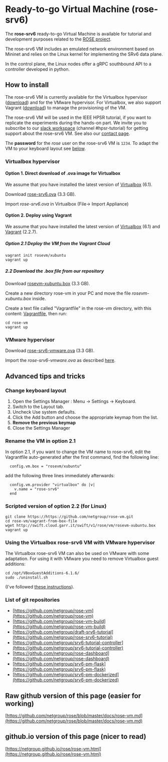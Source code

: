 # Ready-to-go Virtual Machine (rose-srv6)

The **rose-srv6** ready-to-go Virtual Machine is available for tutorial and development purposes
related to the [ROSE project](https://netgroup.github.io/rose/).

The rose-srv6 VM includes an emulated network environment based on Mininet and 
relies on the Linux kernel for implementing the SRv6 data plane.

In the control plane, the Linux nodes offer a gRPC southbound API to a controller
developed in python.

## How to install

The rose-srv6 VM is currently available for the Virtualbox hypervisor ([download](https://www.virtualbox.org/wiki/Downloads)) and for the VMware hypervisor.
For Virtualbox, we also support Vagrant ([download](https://www.vagrantup.com/downloads.html)) to manage the provisioning of the VM.

The rose-srv6 VM will be used in the IEEE HPSR tutorial, if you want to replicate the experiments during the hands-on part.
We invite you to subscribe to our [slack workspace](http://rose-slack.netgroup.uniroma2.it:3000/) (channel #hpsr-tutorial)
for getting support about the rose-srv6 VM. See also our [contact page](https://netgroup.github.io/rose/rose-contacts.html).

The **password** for the *rose* user on the rose-srv6 VM is `1234`. To adapt the VM
to your keyboard layout see [below](#change-keyboard-layout).

### Virtualbox hypervisor 

#### Option 1. Direct download of .ova image for Virtualbox

We assume that you have installed the latest version of [Virtualbox](https://www.virtualbox.org/wiki/Downloads) (6.1). 

Download [rose-srv6.ova](http://swift.cloud.garr.it/swift/v1/rose/vm/rose-srv6.ova) (3.3 GB).

Import *rose-srv6.ova* in Virtualbox (File-> Import Appliance)

#### Option 2. Deploy using Vagrant

We assume that you have installed the latest version of [Virtualbox](https://www.virtualbox.org/wiki/Downloads) (6.1) and [Vagrant](https://www.vagrantup.com/downloads.html) (2.2.7).

##### Option 2.1 Deploy the VM from the Vagrant Cloud

```
vagrant init rosevm/xubuntu
vagrant up
```

##### 2.2 Download the .box file from our repository

Download [rosevm-xubuntu.box](http://swift.cloud.garr.it/swift/v1/rose/vm/rosevm-xubuntu.box) (3.3 GB).

Create a new directory rose-vm in your PC and move the file *rosevm-xubuntu.box* inside. 

Create a text file called "Vagrantfile" in the rose-vm directory, with this content:
[Vagrantfile](https://github.com/netgroup/rose-vm/raw/master/vagrant-from-box-file/Vagrantfile), then run:

```
cd rose-vm
vagrant up
```

### VMware hypervisor 

Download [rose-srv6-vmware.ova](http://swift.cloud.garr.it/swift/v1/rose/vm/rose-srv6-vmware.ova) (3.3 GB).

Import the *rose-srv6-vmware.ova* as described [here](https://pubs.vmware.com/fusion-5/index.jsp?topic=%2Fcom.vmware.fusion.help.doc%2FGUID-275EF202-CF74-43BF-A9E9-351488E16030.html).

## Advanced tips and tricks

### Change keyboard layout

1. Open the Settings Manager : Menu -> Settings -> Keyboard.
1. Switch to the Layout tab.
1. Uncheck Use system defaults.
1. Click the Add button and choose the appropriate keymap from the list.
1. **Remove the previous keymap**
1. Close the Settings Manager

### Rename the VM in option 2.1

In option 2.1, if you want to change the VM name to rose-srv6, edit the Vagrantfile auto-generated
after the first command, find the following line:

```
  config.vm.box = "rosevm/xubuntu"
```
add the following three lines immediately afterwards:

```
  config.vm.provider "virtualbox" do |v|
    v.name = "rose-srv6"
  end
```

### Scripted version of option 2.2 (for Linux)

```
git clone https://https://github.com/netgroup/rose-vm.git
cd rose-vm/vagrant-from-box-file
wget http://swift.cloud.garr.it/swift/v1/rose/vm/rosevm-xubuntu.box
vagrant up
```

### Using the Virtualbox rose-srv6 VM with VMware hypervisor

The Virtualbox rose-srv6 VM can also be used on VMware with some adaptation.
For using it with VMware you need to remove Virtualbox guest additions:

```
cd /opt/VBoxGuestAdditions-6.1.6/
sudo ./uninstall.sh
```

(I've followed [these instructions](https://askubuntu.com/questions/954376/removing-default-virtualbox-guest-additions)).

### List of git repositories

- [https://github.com/netgroup/rose-vm](https://github.com/netgroup/rose-vm)
- [https://github.com/netgroup/rose-vm-build](https://github.com/netgroup/rose-vm-build)
- [https://github.com/netgroup/draft-srv6-tutorial](https://github.com/netgroup/rose-srv6-tutorial)
- [https://github.com/netgroup/srv6-tutorial-controller](https://github.com/netgroup/srv6-tutorial-controller)
- [https://github.com/netgroup/rose-dashboard](https://github.com/netgroup/rose-dashboard)
- [https://github.com/netgroup/srv6-pm-flask](https://github.com/netgroup/srv6-pm-flask)
- [https://github.com/netgroup/srv6-pm-dockerized](https://github.com/netgroup/srv6-pm-dockerized)


## Raw github version of this page (easier for working)

[https://github.com/netgroup/rose/blob/master/docs/rose-vm.md](https://github.com/netgroup/rose/blob/master/docs/rose-vm.md)

## github.io version of this page (nicer to read)

[https://netgroup.github.io/rose/rose-vm.html](https://netgroup.github.io/rose/rose-vm.html)

